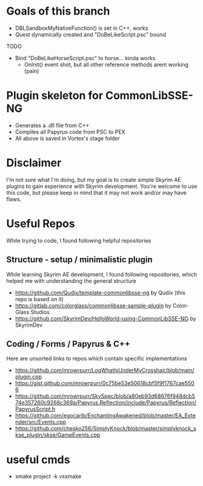 # Goals of this branch
- DBLSandboxMyNativeFunction() is set in C++, works
- Quest dynamically created and "DoBeLikeScript.psc" bound

TODO
- Bind "DoBeLikeHorseScript.psc" to horse... kinda works
	- OnInit() event shot, but all other reference methods arent working (pain)

# Plugin skeleton for CommonLibSSE-NG
- Generates a .dll file from C++
- Compiles all Papyrus code from PSC to PEX
- All above is saved in Vortex's stage folder

# Disclaimer
I'm not sure what I'm doing, but my goal is to create simple Skyrim AE plugins to gain experience with Skyrim development.
You're welcome to use this code, but please keep in mind that it may not work and/or may have flaws.

# Useful Repos
While trying to code, I found following helpful repositories

## Structure - setup / minimalistic plugin 
While learning Skyrim AE development, I found following repositories, which helped me with understanding the general structure
- https://github.com/Qudix/template-commonlibsse-ng by Qudix (this repo is based on it)
- https://gitlab.com/colorglass/commonlibsse-sample-plugin by Color-Glass Studios
- https://github.com/SkyrimDev/HelloWorld-using-CommonLibSSE-NG by SkyrimDev

## Coding / Forms / Papyrus & C++
Here are unsorted links to repos which contain specific implementations
- https://github.com/mrowrpurr/LogWhatIsUnderMyCrosshair/blob/main/plugin.cpp
- https://gist.github.com/mrowrpurr/0c75be53e50618cbf5f9f1767cae5506
- https://github.com/mrowrpurr/SkySpec/blob/a80eb93d68676f948dcb574e357260c9268c369a/Papyrus.Reflection/include/Papyrus/Reflection/PapyrusScript.h
- https://github.com/egocarib/EnchantingAwakened/blob/master/EA_Extender/src/Events.cpp
- https://github.com/chesko256/SimplyKnock/blob/master/simplyknock_skse_plugin/skse/GameEvents.cpp

# useful cmds
- xmake project -k vsxmake